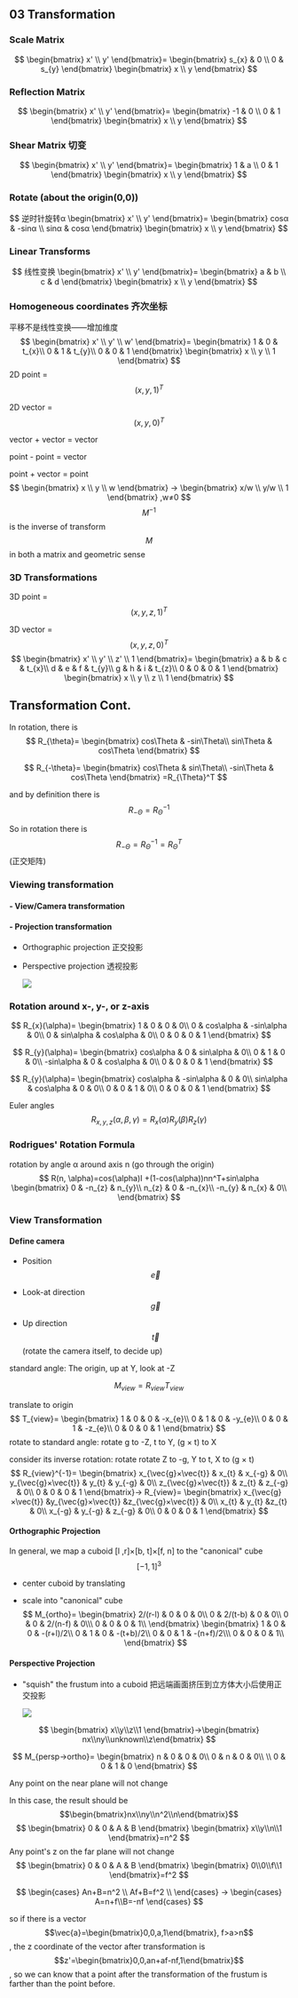 ## 03 Transformation

### Scale Matrix

$$
\begin{bmatrix}
x' \\
y'
\end{bmatrix}=
\begin{bmatrix}
s_{x} & 0 \\
0 & s_{y}
\end{bmatrix}
\begin{bmatrix}
x \\
y
\end{bmatrix}
$$

### Reflection Matrix

$$
\begin{bmatrix}
x' \\
y'
\end{bmatrix}=
\begin{bmatrix}
-1 & 0 \\
0 & 1
\end{bmatrix}
\begin{bmatrix}
x \\
y
\end{bmatrix}
$$

### Shear Matrix 切变

$$
\begin{bmatrix}
x' \\
y'
\end{bmatrix}=
\begin{bmatrix}
1 & a \\
0 & 1
\end{bmatrix}
\begin{bmatrix}
x \\
y
\end{bmatrix}
$$

### Rotate (about the origin(0,0)) 

$$
逆时针旋转α
\begin{bmatrix}
x' \\
y'
\end{bmatrix}=
\begin{bmatrix}
cosα & -sinα \\
sinα & cosα
\end{bmatrix}
\begin{bmatrix}
x \\
y
\end{bmatrix}
$$

### Linear Transforms

$$
线性变换
\begin{bmatrix}
x' \\
y'
\end{bmatrix}=
\begin{bmatrix}
a & b \\
c & d
\end{bmatrix}
\begin{bmatrix}
x \\
y
\end{bmatrix}
$$

### Homogeneous coordinates 齐次坐标

平移不是线性变换——增加维度
$$
\begin{bmatrix}
x' \\
y' \\
w'
\end{bmatrix}=
\begin{bmatrix}
1 & 0 & t_{x}\\
0 & 1 & t_{y}\\
0 & 0 & 1
\end{bmatrix}
\begin{bmatrix}
x \\
y \\
1
\end{bmatrix}
$$
2D point = $$ (x, y, 1)^T $$

2D vector = $$ (x, y, 0)^T $$

vector + vector = vector

point - point = vector

point + vector = point 
$$
\begin{bmatrix}
x \\
y \\
w
\end{bmatrix} -> 
\begin{bmatrix}
x/w \\
y/w \\
1
\end{bmatrix} ,w≠0
$$
$$ M^{-1} $$ is the inverse of transform $$ M $$ in both a matrix and geometric sense

### 3D Transformations

3D point = $$ (x, y, z, 1)^T$$

3D vector = $$ (x, y, z, 0)^T $$
$$
\begin{bmatrix}
x' \\
y' \\
z' \\
1
\end{bmatrix}=
\begin{bmatrix}
a & b & c & t_{x}\\
d & e & f & t_{y}\\
g & h & i & t_{z}\\
0 & 0 & 0 & 1
\end{bmatrix}
\begin{bmatrix}
x \\
y \\
z \\
1
\end{bmatrix}
$$

## Transformation Cont.

In rotation, there is
$$
R_{\theta}=
\begin{bmatrix}
cos\Theta & -sin\Theta\\
sin\Theta & cos\Theta
\end{bmatrix}
$$

$$
R_{-\theta}=
\begin{bmatrix}
cos\Theta & sin\Theta\\
-sin\Theta & cos\Theta
\end{bmatrix}
=R_{\Theta}^T
$$

and by definition there is $$R_{-\Theta}=R_{\Theta}^{-1}$$

So in rotation there is $$R_{-\Theta}=R_{\Theta}^{-1}=R_{\Theta}^T$$  (正交矩阵)

### Viewing transformation

#### - View/Camera transformation

#### - Projection transformation

- Orthographic projection 正交投影

- Perspective projection 透视投影

  ![](C:\Users\WIN10\AppData\Roaming\Typora\typora-user-images\image-20230712181752771.png)

### Rotation around x-, y-, or z-axis

$$
R_{x}(\alpha)=
\begin{bmatrix}
1 & 0 & 0 & 0\\
0 & cos\alpha & -sin\alpha & 0\\
0 & sin\alpha & cos\alpha & 0\\
0 & 0 & 0 & 1
\end{bmatrix}
$$

$$
R_{y}(\alpha)=
\begin{bmatrix}
cos\alpha & 0 & sin\alpha & 0\\
0 & 1 & 0 & 0\\
-sin\alpha & 0 & cos\alpha & 0\\
0 & 0 & 0 & 1
\end{bmatrix}
$$

$$
R_{y}(\alpha)=
\begin{bmatrix}
cos\alpha & -sin\alpha & 0 & 0\\
sin\alpha & cos\alpha & 0 & 0\\
0 & 0 & 1 & 0\\
0 & 0 & 0 & 1
\end{bmatrix}
$$

Euler angles $$R_{x, y, z}(\alpha, \beta, \gamma)=R_{x}(\alpha)R_{y}(\beta)R_{z}(\gamma)$$

### Rodrigues' Rotation Formula

rotation by angle α around axis n (go through the origin)
$$
R(n, \alpha)=cos(\alpha)I +(1-cos(\alpha))nn^T+sin\alpha
\begin{bmatrix}
0 & -n_{z} & n_{y}\\
n_{z} & 0 & -n_{x}\\
-n_{y} & n_{x} & 0\\
\end{bmatrix}
$$

### View Transformation

#### Define camera

- Position $$\vec{e}$$

- Look-at direction $$\vec{g}$$
- Up direction $$\vec{t}$$  (rotate the camera itself, to decide up)

standard angle: The origin, up at Y, look at -Z

$$M_{view}=R_{view}T_{view}$$

translate to origin
$$
T_{view}=
\begin{bmatrix}
1 & 0 & 0 & -x_{e}\\
0 & 1 & 0 & -y_{e}\\
0 & 0 & 1 & -z_{e}\\
0 & 0 & 0 & 1
\end{bmatrix}
$$
rotate to standard angle: rotate g to -Z, t to Y, (g × t) to X

consider its inverse rotation: rotate rotate Z to -g, Y to t, X to (g × t)
$$
R_{view}^{-1}=
\begin{bmatrix}
x_{\vec{g}×\vec{t}} & x_{t} & x_{-g} & 0\\
y_{\vec{g}×\vec{t}} & y_{t} & y_{-g} & 0\\
z_{\vec{g}×\vec{t}} & z_{t} & z_{-g} & 0\\
0 & 0 & 0 & 1
\end{bmatrix}->
R_{view}=
\begin{bmatrix}
x_{\vec{g}×\vec{t}} &y_{\vec{g}×\vec{t}} &z_{\vec{g}×\vec{t}}  & 0\\
x_{t} & y_{t} &z_{t}  & 0\\
x_{-g} & y_{-g} & z_{-g} & 0\\
0 & 0 & 0 & 1
\end{bmatrix}
$$

#### Orthographic Projection

In general, we map a cuboid [l ,r]×[b, t]×[f, n] to the "canonical" cube $$[-1, 1]^3$$

- center cuboid by translating

- scale into "canonical" cube
  $$
  M_{ortho}=
  \begin{bmatrix}
  2/(r-l) & 0 & 0 & 0\\
  0 & 2/(t-b) & 0 & 0\\
  0 & 0 & 2/(n-f) & 0\\\
  0 & 0 & 0 & 1\\
  \end{bmatrix}
  \begin{bmatrix}
  1 & 0 & 0 & -(r+l)/2\\
  0 & 1 & 0 & -(t+b)/2\\
  0 & 0 & 1 & -(n+f)/2\\\
  0 & 0 & 0 & 1\\
  \end{bmatrix}
  $$

#### Perspective Projection

- "squish" the frustum into a cuboid 把远端画面挤压到立方体大小后使用正交投影

  ![](C:\Users\WIN10\AppData\Roaming\Typora\typora-user-images\image-20230712193119357.png)

$$
\begin{bmatrix}
x\\y\\z\\1
\end{bmatrix}->\begin{bmatrix}
nx\\ny\\unknown\\z\end{bmatrix}
$$

$$
M_{persp->ortho}=
\begin{bmatrix}
n & 0 & 0 & 0\\
0 & n & 0 & 0\\
\\
0 & 0 & 1 & 0
\end{bmatrix}
$$

Any point on the near plane will not change

In this case, the result should be $$\begin{bmatrix}nx\\ny\\n^2\\n\end{bmatrix}$$
$$
\begin{bmatrix}
0 & 0 & A & B
\end{bmatrix}
\begin{bmatrix}
x\\y\\n\\1
\end{bmatrix}=n^2
$$
Any point's z on the far plane will not change
$$
\begin{bmatrix}
0 & 0 & A & B
\end{bmatrix}
\begin{bmatrix}
0\\0\\f\\1
\end{bmatrix}=f^2
$$

$$
\begin{cases}
An+B=n^2 \\
Af+B=f^2 \\
\end{cases} ->
\begin{cases}
A=n+f\\B=-nf
\end{cases}
$$

so if there is a vector $$\vec{a}=\begin{bmatrix}0,0,a,1\end{bmatrix}, f>a>n$$, the z coordinate of the vector after transformation is $$z'=\begin{bmatrix}0,0,an+af-nf,1\end{bmatrix}$$, so we can know that a point after the transformation of the frustum is farther than the point before.
